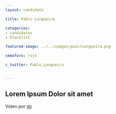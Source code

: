```yaml
---
layout: candidato

title: Pablo Longueira

categories: 
- candidatos
- blacklist

featured-image: ../../images/post/Longueira.png

semaforo: rojo

c_twitter: Pablo_Longueira


---
```

Lorem Ipsum Dolor sit amet
---

Voten por [mi][left]

[left]: https://candideit.org
